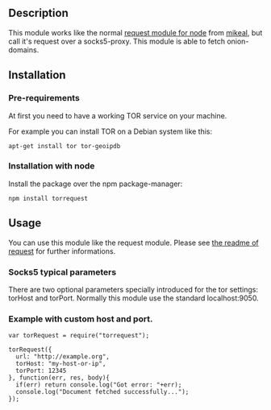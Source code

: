 ## Description

This module works like the normal [request module for node](https://www.npmjs.org/package/request) from [mikeal](https://www.npmjs.org/~mikeal), but call it's request over a socks5-proxy. This module is able to fetch onion-domains.

## Installation
### Pre-requirements
At first you need to have a working TOR service on your machine.

For example you can install TOR on a Debian system like this:
```
apt-get install tor tor-geoipdb
```
### Installation with node
Install the package over the npm package-manager:
```
npm install torrequest
```

## Usage
You can use this module like the request module. Please see [the readme of request](https://github.com/mattcg/socks5-http-client/blob/master/README.md
) for further informations.

### Socks5 typical parameters

There are two optional parameters specially introduced for the tor settings: torHost and torPort. Normally this module use the standard localhost:9050.

### Example with custom host and port.
```
var torRequest = require("torrequest");

torRequest({
  url: "http://example.org",
  torHost: "my-host-or-ip",
  torPort: 12345
}, function(err, res, body){
  if(err) return console.log("Got error: "+err);
  console.log("Document fetched successfully...");
});
```